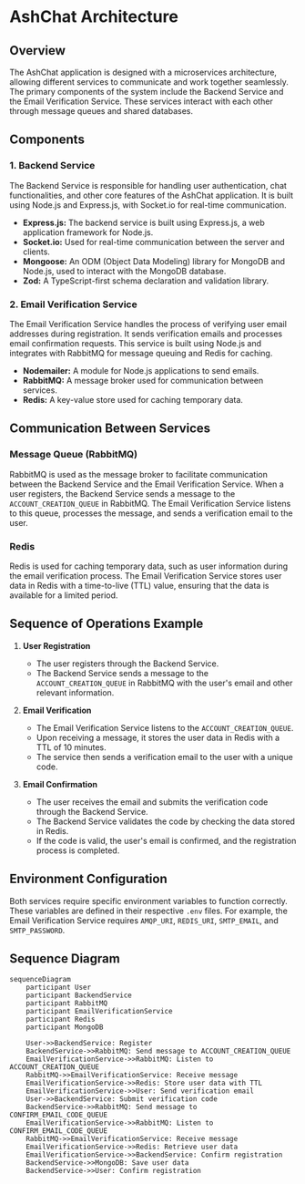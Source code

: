 # AshChat Architecture

## Overview

The AshChat application is designed with a microservices architecture, allowing different services to communicate and work together seamlessly. The primary components of the system include the Backend Service and the Email Verification Service. These services interact with each other through message queues and shared databases.

## Components

### 1. Backend Service

The Backend Service is responsible for handling user authentication, chat functionalities, and other core features of the AshChat application. It is built using Node.js and Express.js, with Socket.io for real-time communication.
- **Express.js:** The backend service is built using Express.js, a web application framework for Node.js.
- **Socket.io:** Used for real-time communication between the server and clients.
- **Mongoose:** An ODM (Object Data Modeling) library for MongoDB and Node.js, used to interact with the MongoDB database.
- **Zod:** A TypeScript-first schema declaration and validation library.

### 2. Email Verification Service

The Email Verification Service handles the process of verifying user email addresses during registration. It sends verification emails and processes email confirmation requests. This service is built using Node.js and integrates with RabbitMQ for message queuing and Redis for caching.
- **Nodemailer:** A module for Node.js applications to send emails.
- **RabbitMQ:** A message broker used for communication between services.
- **Redis:** A key-value store used for caching temporary data.

## Communication Between Services

### Message Queue (RabbitMQ)

RabbitMQ is used as the message broker to facilitate communication between the Backend Service and the Email Verification Service. When a user registers, the Backend Service sends a message to the `ACCOUNT_CREATION_QUEUE` in RabbitMQ. The Email Verification Service listens to this queue, processes the message, and sends a verification email to the user.

### Redis

Redis is used for caching temporary data, such as user information during the email verification process. The Email Verification Service stores user data in Redis with a time-to-live (TTL) value, ensuring that the data is available for a limited period.

## Sequence of Operations Example

1. **User Registration**
    - The user registers through the Backend Service.
    - The Backend Service sends a message to the `ACCOUNT_CREATION_QUEUE` in RabbitMQ with the user's email and other relevant information.

2. **Email Verification**
    - The Email Verification Service listens to the `ACCOUNT_CREATION_QUEUE`.
    - Upon receiving a message, it stores the user data in Redis with a TTL of 10 minutes.
    - The service then sends a verification email to the user with a unique code.

3. **Email Confirmation**
    - The user receives the email and submits the verification code through the Backend Service.
    - The Backend Service validates the code by checking the data stored in Redis.
    - If the code is valid, the user's email is confirmed, and the registration process is completed.

## Environment Configuration

Both services require specific environment variables to function correctly. These variables are defined in their respective `.env` files. For example, the Email Verification Service requires `AMQP_URI`, `REDIS_URI`, `SMTP_EMAIL`, and `SMTP_PASSWORD`.

## Sequence Diagram

```mermaid
sequenceDiagram
    participant User
    participant BackendService
    participant RabbitMQ
    participant EmailVerificationService
    participant Redis
    participant MongoDB

    User->>BackendService: Register
    BackendService->>RabbitMQ: Send message to ACCOUNT_CREATION_QUEUE
    EmailVerificationService->>RabbitMQ: Listen to ACCOUNT_CREATION_QUEUE
    RabbitMQ->>EmailVerificationService: Receive message
    EmailVerificationService->>Redis: Store user data with TTL
    EmailVerificationService->>User: Send verification email
    User->>BackendService: Submit verification code
    BackendService->>RabbitMQ: Send message to CONFIRM_EMAIL_CODE_QUEUE
    EmailVerificationService->>RabbitMQ: Listen to CONFIRM_EMAIL_CODE_QUEUE
    RabbitMQ->>EmailVerificationService: Receive message
    EmailVerificationService->>Redis: Retrieve user data
    EmailVerificationService->>BackendService: Confirm registration
    BackendService->>MongoDB: Save user data
    BackendService->>User: Confirm registration
```
